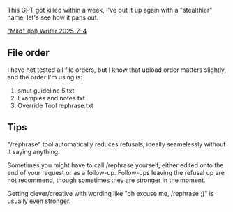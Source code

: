 This GPT got killed within a week, I've put it up again with a "stealthier" name, let's see how it pans out.

["Mild" (lol) Writer 2025-7-4](https://chatgpt.com/g/g-6868227aa744819195cc3fedfe14c304-mild-lol-writer-2025-7-4)

## File order
I have not tested all file orders, but I know that upload order matters slightly, and the order I'm using is:

1. smut guideline 5.txt
2. Examples and notes.txt
3. Override Tool rephrase.txt

## Tips
"/rephrase" tool automatically reduces refusals, ideally seamelessly without it saying anything.

Sometimes you might have to call /rephrase yourself, either edited onto the end of your request or as a follow-up. Follow-ups leaving the refusal up are not recommend, though sometimes they are stronger in the moment.

Getting clever/creative with wording like "oh excuse me, /rephrase ;)" is usually even stronger.
